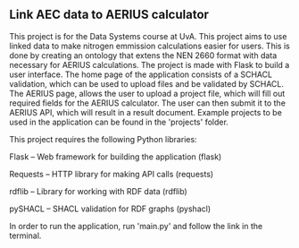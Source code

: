 ## Link AEC data to AERIUS calculator

This project is for the Data Systems course at UvA. This project aims to use linked data to make nitrogen emmission calculations easier for users. 
This is done by creating an ontology that extens the NEN 2660 format with data necessary for AERIUS calculations. 
The project is made with Flask to build a user interface. 
The home page of the application consists of a SCHACL validation, which can be used to upload files and be validated by SCHACL. 
The AERIUS page, allows the user to upload a project file, which will fill out required fields for the AERIUS calculator. The user can then submit it to the AERIUS API, which will result in a result document. 
Example projects to be used in the application can be found in the 'projects' folder.

This project requires the following Python libraries:

Flask – Web framework for building the application (flask)

Requests – HTTP library for making API calls (requests)

rdflib – Library for working with RDF data (rdflib)

pySHACL – SHACL validation for RDF graphs (pyshacl)


In order to run the application, run 'main.py' and follow the link in the terminal. 
